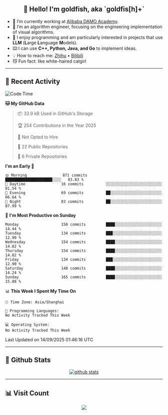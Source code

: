 
<h2 align="center">👋 Hello! I'm goldfish, aka `goldfis[h]+`</h2>

- 📍 I’m currently working at [Alibaba DAMO Academy](https://damo.alibaba.com/).  
- 🌱 I’m an algorithm engineer, focusing on the engineering implementation of visual algorithms.  
- 💬 I enjoy programming and am particularly interested in projects that use **LLM** (**L**arge **L**anguage **M**odels).   
- ⌨️ I can use **C++, Python, Java, and Go** to implement ideas.  
- 💡 How to reach me: [Zhihu](https://www.zhihu.com/people/goldfishh) • [Bilibili](https://space.bilibili.com/11349246)  
- 😼 Fun fact: like white-haired catgirl  

-------

## 🔧 Recent Activity

<!--START_SECTION:waka-->
![Code Time](http://img.shields.io/badge/Code%20Time-97%20hrs%2012%20mins-blue)

**🐱 My GitHub Data** 

> 📦 33.9 kB Used in GitHub's Storage 
 > 
> 🏆 254 Contributions in the Year 2025
 > 
> 🚫 Not Opted to Hire
 > 
> 📜 22 Public Repositories 
 > 
> 🔑 6 Private Repositories 
 > 
**I'm an Early 🐤** 

```text
🌞 Morning                871 commits         █████████████████████░░░░   83.83 % 
🌆 Daytime                16 commits          ░░░░░░░░░░░░░░░░░░░░░░░░░   01.54 % 
🌃 Evening                69 commits          ██░░░░░░░░░░░░░░░░░░░░░░░   06.64 % 
🌙 Night                  83 commits          ██░░░░░░░░░░░░░░░░░░░░░░░   07.99 % 
```
📅 **I'm Most Productive on Sunday** 

```text
Monday                   150 commits         ████░░░░░░░░░░░░░░░░░░░░░   14.44 % 
Tuesday                  134 commits         ███░░░░░░░░░░░░░░░░░░░░░░   12.90 % 
Wednesday                154 commits         ████░░░░░░░░░░░░░░░░░░░░░   14.82 % 
Thursday                 154 commits         ████░░░░░░░░░░░░░░░░░░░░░   14.82 % 
Friday                   134 commits         ███░░░░░░░░░░░░░░░░░░░░░░   12.90 % 
Saturday                 148 commits         ████░░░░░░░░░░░░░░░░░░░░░   14.24 % 
Sunday                   165 commits         ████░░░░░░░░░░░░░░░░░░░░░   15.88 % 
```


📊 **This Week I Spent My Time On** 

```text
🕑︎ Time Zone: Asia/Shanghai

💬 Programming Languages: 
No Activity Tracked This Week

💻 Operating System: 
No Activity Tracked This Week
```


 Last Updated on 14/09/2025 01:46:16 UTC
<!--END_SECTION:waka-->

-------

## 📆 Github Stats

<p align="center">
    <a href="https://github.com/anuraghazra/github-readme-stats">
      <img src="https://github-readme-stats.vercel.app/api?username=goldfishh&show_icons=true&theme=dracula" alt="github stats" />
    </a>
</p>

-------

## 📊 Visit Count

<p align="center">
  <a href="https://count.getloli.com/"><img src="https://count.getloli.com/get/@:goldfishh?theme=rule34"></a>
</p>
